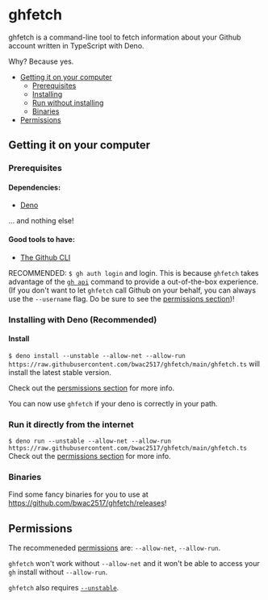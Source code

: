 # ghfetch
 
ghfetch is a command-line tool to fetch information about your Github account written in TypeScript with Deno.

Why? Because yes.

- [Getting it on your computer](https://github.com/bwac2517/ghfetch#getting-it-on-your-computer)
  - [Prerequisites](https://github.com/bwac2517/ghfetch#Prerequisites)
  - [Installing](https://github.com/bwac2517/ghfetch#installing-with-deno-recommended)
  - [Run without installing](https://github.com/bwac2517/ghfetch#run-it-directly-from-the-internet)
  - [Binaries](https://github.com/bwac2517/ghfetch#binaries)
- [Permissions](https://github.com/bwac2517/ghfetch#permissions)

## Getting it on your computer

### Prerequisites

#### Dependencies:
 - [Deno](https://deno.land/#installation)

... and nothing else!

#### Good tools to have:
 - [The Github CLI](https://cli.github.com/)

RECOMMENDED: `$ gh auth login` and login. This is because `ghfetch` takes advantage of the [`gh api`](https://cli.github.com/manual/gh_api) command to provide a out-of-the-box experience. (If you don't want to let `ghfetch` call Github on your behalf, you can always use the `--username` flag. Do be sure to see the [permissions section](https://github.com/bwac2517/ghfetch#permissions))!

### Installing with Deno (Recommended)

#### Install

`$ deno install --unstable --allow-net --allow-run https://raw.githubusercontent.com/bwac2517/ghfetch/main/ghfetch.ts` will install the latest stable version.

Check out the [persmissions section](https://github.com/bwac2517/ghfetch#permissions) for more info.

You can now use `ghfetch` if your deno is correctly in your path.

### Run it directly from the internet

`$ deno run --unstable --allow-net --allow-run https://raw.githubusercontent.com/bwac2517/ghfetch/main/ghfetch.ts`
Check out the [permissions section](https://github.com/bwac2517/ghfetch#permissions) for more info.

### Binaries

Find some fancy binaries for you to use at https://github.com/bwac2517/ghfetch/releases!

## Permissions

The recommeneded [permissions](https://deno.land/manual@v1.9.0/getting_started/permissions) are: `--allow-net`, `--allow-run`.

`ghfetch` won't work without `--allow-net` and it won't be able to access your `gh` install without `--allow-run`.

`ghfetch` also requires [`--unstable`](https://deno.land/manual@v1.9.0/examples/os_signals#concepts).

